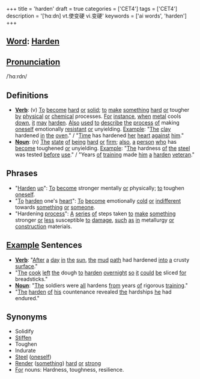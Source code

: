 +++
title = 'harden'
draft = true
categories = ['CET4']
tags = ['CET4']
description = '[ˈhɑːdn] vt.使变硬 vi.变硬'
keywords = ['ai words', 'harden']
+++

## [Word](/post/word/): [Harden](/post/harden/)

## [Pronunciation](/post/pronunciation/)
/ˈhɑːrdn/

## Definitions
- **[Verb](/post/verb/)**: (v) [To](/post/to/) [become](/post/become/) [hard](/post/hard/) [or](/post/or/) [solid](/post/solid/); [to](/post/to/) [make](/post/make/) [something](/post/something/) [hard](/post/hard/) [or](/post/or/) tougher [by](/post/by/) [physical](/post/physical/) [or](/post/or/) [chemical](/post/chemical/) processes. [For](/post/for/) [instance](/post/instance/), [when](/post/when/) [metal](/post/metal/) cools [down](/post/down/), [it](/post/it/) [may](/post/may/) [harden](/post/harden/). [Also](/post/also/) [used](/post/used/) [to](/post/to/) [describe](/post/describe/) [the](/post/the/) [process](/post/process/) [of](/post/of/) making [oneself](/post/oneself/) emotionally [resistant](/post/resistant/) [or](/post/or/) unyielding. [Example](/post/example/): "[The](/post/the/) [clay](/post/clay/) hardened [in](/post/in/) [the](/post/the/) [oven](/post/oven/)." / "[Time](/post/time/) has hardened [her](/post/her/) [heart](/post/heart/) [against](/post/against/) [him](/post/him/)."
- **[Noun](/post/noun/)**: (n) [The](/post/the/) [state](/post/state/) [of](/post/of/) [being](/post/being/) [hard](/post/hard/) [or](/post/or/) [firm](/post/firm/); [also](/post/also/), [a](/post/a/) [person](/post/person/) [who](/post/who/) has [become](/post/become/) toughened [or](/post/or/) unyielding. [Example](/post/example/): "[The](/post/the/) hardness [of](/post/of/) [the](/post/the/) [steel](/post/steel/) was tested [before](/post/before/) [use](/post/use/)." / "Years [of](/post/of/) [training](/post/training/) made [him](/post/him/) [a](/post/a/) [harden](/post/harden/) [veteran](/post/veteran/)."

## Phrases
- "[Harden](/post/harden/) [up](/post/up/)": [To](/post/to/) [become](/post/become/) stronger mentally [or](/post/or/) physically; [to](/post/to/) toughen [oneself](/post/oneself/).
- "[To](/post/to/) [harden](/post/harden/) one's [heart](/post/heart/)": [To](/post/to/) [become](/post/become/) emotionally [cold](/post/cold/) [or](/post/or/) [indifferent](/post/indifferent/) towards [something](/post/something/) [or](/post/or/) [someone](/post/someone/).
- "Hardening [process](/post/process/)": [A](/post/a/) [series](/post/series/) [of](/post/of/) steps taken [to](/post/to/) [make](/post/make/) [something](/post/something/) stronger [or](/post/or/) [less](/post/less/) susceptible [to](/post/to/) [damage](/post/damage/), [such](/post/such/) [as](/post/as/) [in](/post/in/) metallurgy [or](/post/or/) [construction](/post/construction/) materials.

## [Example](/post/example/) Sentences
- **[Verb](/post/verb/)**: "[After](/post/after/) [a](/post/a/) [day](/post/day/) [in](/post/in/) [the](/post/the/) [sun](/post/sun/), [the](/post/the/) [mud](/post/mud/) [path](/post/path/) had hardened [into](/post/into/) [a](/post/a/) crusty [surface](/post/surface/)."
- "[The](/post/the/) [cook](/post/cook/) [left](/post/left/) [the](/post/the/) dough [to](/post/to/) [harden](/post/harden/) [overnight](/post/overnight/) [so](/post/so/) [it](/post/it/) [could](/post/could/) [be](/post/be/) sliced [for](/post/for/) breadsticks."
- **[Noun](/post/noun/)**: "[The](/post/the/) soldiers were [all](/post/all/) hardens [from](/post/from/) years [of](/post/of/) rigorous [training](/post/training/)."
- "[The](/post/the/) [harden](/post/harden/) [of](/post/of/) [his](/post/his/) countenance revealed [the](/post/the/) hardships [he](/post/he/) had endured."

## Synonyms
- Solidify
- [Stiffen](/post/stiffen/)
- Toughen
- Indurate
- [Steel](/post/steel/) ([oneself](/post/oneself/))
- [Render](/post/render/) ([something](/post/something/)) [hard](/post/hard/) [or](/post/or/) [strong](/post/strong/)
- [For](/post/for/) nouns: Hardness, toughness, resilience.
